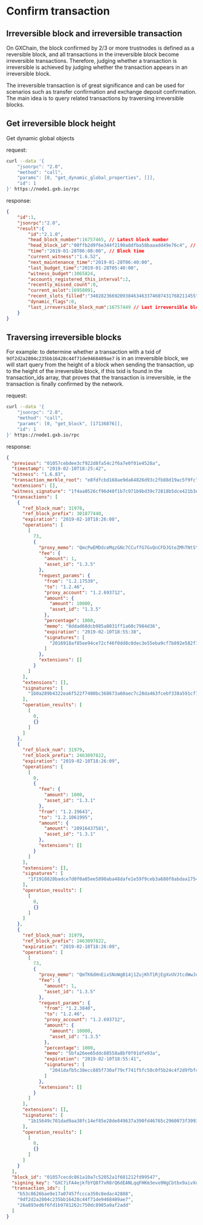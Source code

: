# Confirm transaction

## Irreversible block and irreversible transaction
On GXChain, the block confirmed by 2/3 or more trustnodes is defined as a reversible block, and all transactions in the irreversible block become irreversible transactions. Therefore, judging whether a transaction is irreversible is achieved by judging whether the transaction appears in an irreversible block.

The irreversible transaction is of great significance and can be used for scenarios such as transfer confirmation and exchange deposit confirmation. The main idea is to query related transactions by traversing irreversible blocks.

## Get irreversible block height

Get dynamic global objects

request:
``` bash
curl --data '{
    "jsonrpc": "2.0",
    "method": "call",
    "params": [0, "get_dynamic_global_properties", []],
    "id": 1
}' https://node1.gxb.io/rpc
```

response:
``` json
{
    "id":1,
    "jsonrpc":"2.0",
    "result":{
        "id":"2.1.0",
        "head_block_number":16757465, // Latest block number
        "head_block_id":"00ffb2d9f6e344f2190a8dfba58baaadd49e76c4", // Latest block id
        "time":"2019-01-28T06:08:00", // Block time
        "current_witness":"1.6.52",
        "next_maintenance_time":"2019-01-28T06:40:00",
        "last_budget_time":"2019-01-28T05:40:00",
        "witness_budget":3065824,
        "accounts_registered_this_interval":2,
        "recently_missed_count":0,
        "current_aslot":16958091,
        "recent_slots_filled":"340282366920938463463374607431768211455",
        "dynamic_flags":0,
        "last_irreversible_block_num":16757449 // Last irreversible block number
    }
}
```

## Traversing irreversible blocks

For example: to determine whether a transaction with a txid of `9df2d2a2804c235bb16428c44f71de9468409ae7` is in an irreversible block, we will start query from the height of a block when sending the transaction, up to the height of the irreversible block, if this txid is found in the transaction_ids array, that proves that the transaction is irreversible, ie the transaction is finally confirmed by the network.

request:
``` bash
curl --data '{
    "jsonrpc": "2.0",
    "method": "call",
    "params": [0, "get_block", [17136876]],
    "id": 1
}' https://node1.gxb.io/rpc
```

response:
``` json
{
  "previous": "01057cebdee3cf922d8fa54c2f6a7e0f01e4528a",
  "timestamp": "2019-02-10T18:25:42",
  "witness": "1.6.83",
  "transaction_merkle_root": "e8fdfcbd168ae9da64826d93c2fb88d19ac5f9fc",
  "extensions": [],
  "witness_signature": "1f4aa0526cf96d40f1b7c971b9bd39c72818b5dce421b3ec4e730d2f720e4a3a8e2f6dfe2696f8a52e221f4bfb4f828eff8488d6c6131933fc85a01437893564db",
  "transactions": [
    {
      "ref_block_num": 31978,
      "ref_block_prefix": 301877440,
      "expiration": "2019-02-10T18:26:08",
      "operations": [
        [
          73,
          {
            "proxy_memo": "QmcPwEMDdceMqzGNc7CCuffG7GvQnCFDJGteZMhTNtSYaA",
            "fee": {
              "amount": 1,
              "asset_id": "1.3.5"
            },
            "request_params": {
              "from": "1.2.17539",
              "to": "1.2.46",
              "proxy_account": "1.2.693712",
              "amount": {
                "amount": 10000,
                "asset_id": "1.3.5"
              },
              "percentage": 1000,
              "memo": "0ddad68dcb985a8031ff1a60c7984d36",
              "expiration": "2019-02-10T18:55:38",
              "signatures": [
                "2016918af85ee94ce72cf46f0dd8c0dec3e55eba9cf7b892e582f15b10f2949a3f7a6e4f9bdb1470414da2098032132c2ceb7725a9183fe2fe0eaa2b87c087ab88"
              ]
            },
            "extensions": []
          }
        ]
      ],
      "extensions": [],
      "signatures": [
        "1b0a289b4322ea6f522f7400bc368673a60aec7c28da463fcebf338a591cf7d8c8081ca39533a7ae28346cea503745804064f3d9f946f9bb2a13d5a04a3f751cfc"
      ],
      "operation_results": [
        [
          0,
          {}
        ]
      ]
    },
    {
      "ref_block_num": 31979,
      "ref_block_prefix": 2463097822,
      "expiration": "2019-02-10T18:26:09",
      "operations": [
        [
          0,
          {
            "fee": {
              "amount": 1000,
              "asset_id": "1.3.1"
            },
            "from": "1.2.19643",
            "to": "1.2.1061995",
            "amount": {
              "amount": "20916437581",
              "asset_id": "1.3.1"
            },
            "extensions": []
          }
        ]
      ],
      "extensions": [],
      "signatures": [
        "1f1918828badce7d0f0a05ee5890aba48dafe1e59f9ceb3a680f8abdaa17546c827f4302988d51857d1b89188bb2ba426410015c2d627cfa2dfa44c441348d3105"
      ],
      "operation_results": [
        [
          0,
          {}
        ]
      ]
    },
    {
      "ref_block_num": 31979,
      "ref_block_prefix": 2463097822,
      "expiration": "2019-02-10T18:26:09",
      "operations": [
        [
          73,
          {
            "proxy_memo": "QmTK6dHnEixSNoWgB14j1ZujKhT1RjEgXvUVJtcdWwJoTX",
            "fee": {
              "amount": 1,
              "asset_id": "1.3.5"
            },
            "request_params": {
              "from": "1.2.3840",
              "to": "1.2.46",
              "proxy_account": "1.2.693712",
              "amount": {
                "amount": 10000,
                "asset_id": "1.3.5"
              },
              "percentage": 1000,
              "memo": "5bfa26ee65ddc08558a8bf0f01dfe93a",
              "expiration": "2019-02-10T18:55:41",
              "signatures": [
                "2041dafb5c38ecc885f730af79cf741f5fc50c0f5b24c4f2d9fbfca7a34009394b3efea5ef426f4f7eb864431c8f9462b31a0e08af7fa6367b99d5673c502fe473"
              ]
            },
            "extensions": []
          }
        ]
      ],
      "extensions": [],
      "signatures": [
        "1b15649c701dad9aa38fc14ef85e28de849637a390fd46765c2960073f3993522d6d2a0e795f5c30005877cddafbcd926a9d94be6a763607d24b5fbf9e2b03fef2"
      ],
      "operation_results": [
        [
          0,
          {}
        ]
      ]
    }
  ],
  "block_id": "01057cecdc861a10a7c52052a1f681212fd99547",
  "signing_key": "GXC7iFA4ejkfbYQ8f7xR8rQ6dEANLqqFHKm3evo9NgCbtbx9aivXd",
  "transaction_ids": [
    "b53c8626bae9e17a07457fccca350c8edac42888",
    "9df2d2a2804c235bb16428c44f71de9468409ae7",
    "26a893ed6f6fd1b9781262c750dc8905a9af2add"
  ]
}
```
